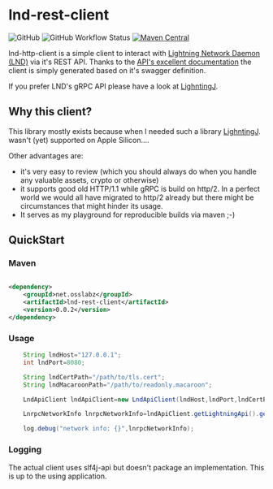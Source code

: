 # lnd-rest-client

![GitHub](https://img.shields.io/github/license/osslabz/lnd-rest-client)
![GitHub Workflow Status](https://img.shields.io/github/actions/workflow/status/osslabz/lnd-rest-client/maven.yml?branch=main)
[![Maven Central](https://img.shields.io/maven-central/v/net.osslabz/lnd-rest-client?label=Maven%20Central)](https://search.maven.org/artifact/net.osslabz/lnd-rest-client)

lnd-http-client is a simple client to interact with [Lightning Network Daemon (LND)](https://github.com/lightningnetwork/lnd) via it's REST API.
Thanks to the [API's excellent documentation](https://lightning.engineering/api-docs/api/lnd/) the client is simply generated based on it's swagger
definition.

If you prefer LND's gRPC API please have a look at [LighntingJ](https://www.lightningj.org/).

## Why this client?

This library mostly exists because when I needed such a library [LighntingJ](https://www.lightningj.org/). wasn't (yet) supported on Apple Silicon....

Other advantages are:

- it's very easy to review (which you should always do when you handle any valuable assets, crypto or otherwise)
- it supports good old HTTP/1.1 while gRPC is build on http/2. In a perfect world we would all have migrated to http/2 already but there might be
  circumstances that might hinder its usage.
- It serves as my playground for reproducible builds via maven ;-)


## QuickStart

### Maven

```xml

<dependency>
    <groupId>net.osslabz</groupId>
    <artifactId>lnd-rest-client</artifactId>
    <version>0.0.2</version>
</dependency>
```

### Usage


```java
    String lndHost="127.0.0.1";
    int lndPort=8080;

    String lndCertPath="/path/to/tls.cert";
    String lndMacaroonPath="/path/to/readonly.macaroon";

    LndApiClient lndApiClient=new LndApiClient(lndHost,lndPort,lndCertPath,lndMacaroonPath,true);

    LnrpcNetworkInfo lnrpcNetworkInfo=lndApiClient.getLightningApi().getNetworkInfo();

    log.debug("network info: {}",lnrpcNetworkInfo);
```        

### Logging

The actual client uses slf4j-api but doesn't package an implementation. This is up to the using application.